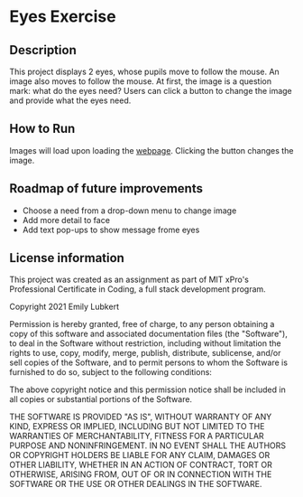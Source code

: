 # Eyes Exercise

## Description
This project displays 2 eyes, whose pupils move to follow the mouse. An image also moves to follow the mouse. At first, the image is a question mark: what do the eyes need? Users can click a button to change the image and provide what the eyes need.

## How to Run
Images will load upon loading the [webpage](https://emilylubkert.github.io/EyesExercise/). Clicking the button changes the image.

## Roadmap of future improvements 
- Choose a need from a drop-down menu to change image
- Add more detail to face
- Add text pop-ups to show message frome eyes

## License information 
This project was created as an assignment as part of MIT xPro's Professional Certificate in Coding, a full stack development program.

Copyright 2021 Emily Lubkert

Permission is hereby granted, free of charge, to any person obtaining a copy of this software and associated documentation files (the "Software"), to deal in the Software without restriction, including without limitation the rights to use, copy, modify, merge, publish, distribute, sublicense, and/or sell copies of the Software, and to permit persons to whom the Software is furnished to do so, subject to the following conditions:

The above copyright notice and this permission notice shall be included in all copies or substantial portions of the Software.

THE SOFTWARE IS PROVIDED "AS IS", WITHOUT WARRANTY OF ANY KIND, EXPRESS OR IMPLIED, INCLUDING BUT NOT LIMITED TO THE WARRANTIES OF MERCHANTABILITY, FITNESS FOR A PARTICULAR PURPOSE AND NONINFRINGEMENT. IN NO EVENT SHALL THE AUTHORS OR COPYRIGHT HOLDERS BE LIABLE FOR ANY CLAIM, DAMAGES OR OTHER LIABILITY, WHETHER IN AN ACTION OF CONTRACT, TORT OR OTHERWISE, ARISING FROM, OUT OF OR IN CONNECTION WITH THE SOFTWARE OR THE USE OR OTHER DEALINGS IN THE SOFTWARE.
